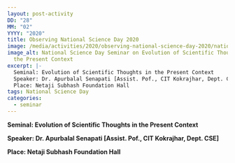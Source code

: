 ```yaml
---
layout: post-activity
DD: "28"
MM: "02"
YYYY: "2020"
title: Observing National Science Day 2020
image: /media/activities/2020/observing-national-science-day-2020/national-science-day-2020-seminar.jpg
image_alt: National Science Day Seminar on Evolution of Scientific Thoughts in
  the Present Context
excerpt: |-
  Seminal: Evolution of Scientific Thoughts in the Present Context
  Speaker: Dr. Apurbalal Senapati [Assist. Pof., CIT Kokrajhar, Dept. CSE]
  Place: Netaji Subhash Foundation Hall
tags: National Science Day
categories:
  - seminar
---
```

**Seminal: Evolution of Scientific Thoughts in the Present Context** 

**Speaker: Dr. Apurbalal Senapati \[Assist. Pof., CIT Kokrajhar, Dept. CSE]** 

**Place: Netaji Subhash Foundation Hall**